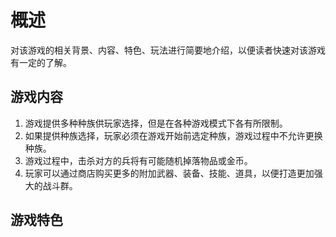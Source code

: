 概述
===

对该游戏的相关背景、内容、特色、玩法进行简要地介绍，以便读者快速对该游戏有一定的了解。

## 游戏内容

1. 游戏提供多种种族供玩家选择，但是在各种游戏模式下各有所限制。
2. 如果提供种族选择，玩家必须在游戏开始前选定种族，游戏过程中不允许更换种族。
3. 游戏过程中，击杀对方的兵将有可能随机掉落物品或金币。
4. 玩家可以通过商店购买更多的附加武器、装备、技能、道具，以便打造更加强大的战斗群。

## 游戏特色

